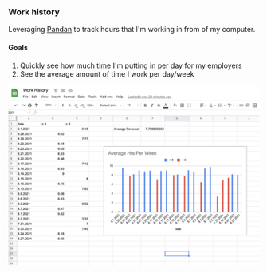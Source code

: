 ### Work history 

Leveraging [Pandan](https://sindresorhus.com/pandan) to track hours that I'm working in from of my computer. 

#### Goals 
1. Quickly see how much time I'm putting in per day for my employers
2. See the average amount of time I work per day/week

![google sheet](./exampleSheet.png)


